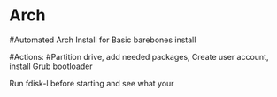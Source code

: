 # Arch
#Automated Arch Install for Basic barebones install

#Actions:
#Partition drive, add needed packages, Create user account, install Grub bootloader

Run fdisk-l before starting and see what your 
